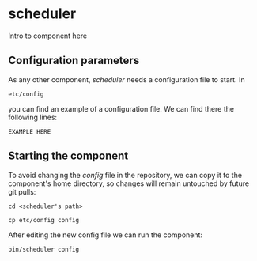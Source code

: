 # scheduler
Intro to component here


## Configuration parameters
As any other component, *scheduler* needs a configuration file to start. In
```
etc/config
```
you can find an example of a configuration file. We can find there the following lines:
```
EXAMPLE HERE
```

## Starting the component
To avoid changing the *config* file in the repository, we can copy it to the component's home directory, so changes will remain untouched by future git pulls:

```
cd <scheduler's path> 
```
```
cp etc/config config
```

After editing the new config file we can run the component:

```
bin/scheduler config
```
